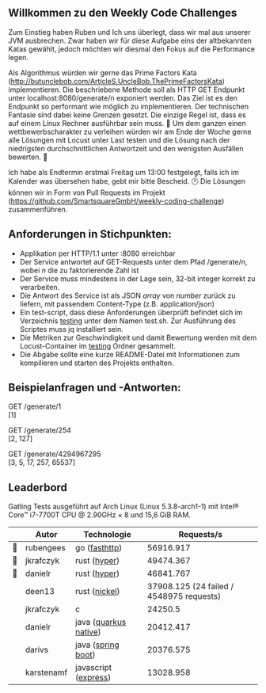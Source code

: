 ## Willkommen zu den Weekly Code Challenges 

Zum Einstieg haben Ruben und Ich uns überlegt, dass wir mal aus unserer JVM ausbrechen. Zwar haben wir für diese Aufgabe eins der altbekannten Katas gewählt, jedoch möchten wir diesmal den Fokus auf die Performance legen.

Als Algorithmus würden wir gerne das Prime Factors Kata (http://butunclebob.com/ArticleS.UncleBob.ThePrimeFactorsKata) implementieren. Die beschriebene Methode soll als HTTP GET Endpunkt unter localhost:8080/generate/n exponiert werden. Das Ziel ist es den Endpunkt so performant wie möglich zu implementieren. Der technischen Fantasie sind dabei keine Grenzen gesetzt. Die einzige Regel ist, dass es auf einem Linux Rechner ausführbar sein muss. :bullettrain_side:
Um dem ganzen einen wettbewerbscharakter zu verleihen würden wir am Ende der Woche gerne alle Lösungen mit Locust unter Last testen und die Lösung nach der niedrigsten durchschnittlichen Antwortzeit und den wenigsten Ausfällen bewerten. :100:

Ich habe als Endtermin erstmal Freitag um 13:00 festgelegt, falls ich im Kalender was übersehen habe, gebt mir bitte Bescheid. :clock1:
Die Lösungen können wir in Form von Pull Requests im Projekt (https://github.com/SmartsquareGmbH/weekly-coding-challenge) zusammenführen.

## Anforderungen in Stichpunkten:
* Applikation per HTTP/1.1 unter :8080 erreichbar
* Der Service antwortet auf GET-Requests unter dem Pfad /generate/_n_, wobei _n_ die zu faktorierende Zahl ist
* Der Service muss mindestens in der Lage sein, 32-bit integer korrekt zu verarbeiten.
* Die Antwort des Service ist als JSON _array_ von _number_ zurück zu liefern, mit passendem Content-Type (z.B. application/json)
* Ein test-script, dass diese Anforderungen überprüft befindet sich im Verzeichnis [testing](testing) unter dem Namen test.sh. Zur Ausführung des Scriptes muss jq installiert sein.
* Die Metriken zur Geschwindigkeit und damit Bewertung werden mit dem Locust-Container im [testing](testing) Ordner gesammelt.
* Die Abgabe sollte eine kurze README-Datei mit Informationen zum kompilieren und starten des Projekts enthalten.

## Beispielanfragen und -Antworten:

GET /generate/1  
[1]

GET /generate/254  
[2, 127]

GET /generate/4294967295  
[3, 5, 17, 257, 65537]

## Leaderbord

Gatling Tests ausgeführt auf Arch Linux (Linux 5.3.8-arch1-1) mit Intel® Core™ i7-7700T CPU @ 2.90GHz × 8 und 15,6 GiB RAM.

|                   | Autor      | Technologie                                              | Requests/s                               |
|-------------------|------------|----------------------------------------------------------|------------------------------------------|
| :1st_place_medal: | rubengees  | go ([fasthttp](https://github.com/valyala/fasthttp))     | 56916.917                                |
| :2nd_place_medal: | jkrafczyk  | rust ([hyper](https://github.com/hyperium/hyper))        | 49474.367                                |
| :3rd_place_medal: | danielr    | rust ([hyper](https://github.com/hyperium/hyper))        | 46841.767                                |
|                   | deen13     | rust ([nickel](https://github.com/nickel-org/nickel.rs)) | 37908.125 (24 failed / 4548975 requests) |
|                   | jkrafczyk  | c                                                        | 24250.5                                  |
|                   | danielr    | java ([quarkus native](https://quarkus.io/))             | 20412.417                                |
|                   | darivs     | java ([spring boot](https://spring.io/))                 | 20376.575                                |
|                   | karstenamf | javascript ([express](https://expressjs.com/))           | 13028.958                                |
